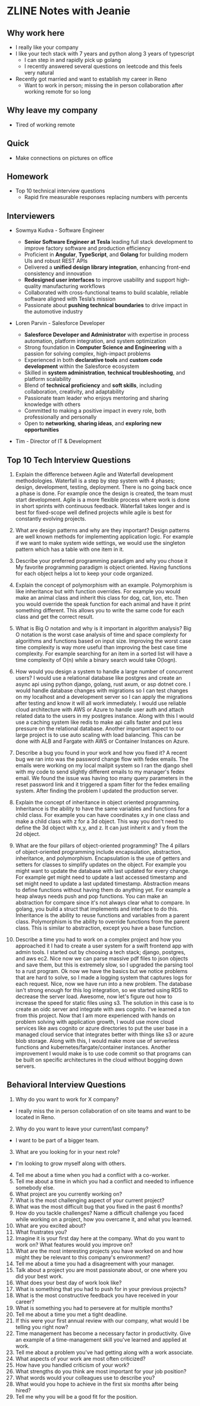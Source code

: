 # ZLINE Notes with Jeanie

## Why work here

- I really like your company
- I like your tech stack with 7 years and python along 3 years of typescript
  - I can step in and rapidly pick up golang
  - I recently answered several questions on leetcode and this feels very natural
- Recently got married and want to establish my career in Reno
  - Want to work in person; missing the in person collaboration after
  working remote for so long

## Why leave my company

- Tired of working remote

## Quick

- Make connections on pictures on office

## Homework

- Top 10 technical interview questions
  - Rapid fire measurable responses replacing numbers with percents

## Interviewers

- Sowmya Kudva - Software Engineer
  - **Senior Software Engineer at Tesla** leading full stack development to
  improve factory software and production efficiency  
  - Proficient in **Angular**, **TypeScript**, and **Golang** for building
  modern UIs and robust REST APIs  
  - Delivered a **unified design library integration**, enhancing front-end
  consistency and innovation  
  - **Redesigned user interfaces** to improve usability and support
  high-quality manufacturing workflows  
  - Collaborated with cross-functional teams to build scalable, reliable
  software aligned with Tesla’s mission  
  - Passionate about **pushing technical boundaries** to drive impact in the
  automotive industry  

- Loren Parvin - Salesforce Developer
  - **Salesforce Developer and Administrator** with expertise in process
  automation, platform integration, and system optimization  
  - Strong foundation in **Computer Science and Engineering** with a passion
  for solving complex, high-impact problems  
  - Experienced in both **declarative tools** and **custom code development**
  within the Salesforce ecosystem  
  - Skilled in **system administration**, **technical troubleshooting**, and
  platform scalability  
  - Blend of **technical proficiency** and **soft skills**, including
  collaboration, creativity, and adaptability  
  - Passionate team leader who enjoys mentoring and sharing knowledge with
  others  
  - Committed to making a positive impact in every role, both professionally
  and personally  
  - Open to **networking**, **sharing ideas**, and **exploring new
  opportunities**

- Tim - Director of IT & Development

## Top 10 Tech Interview Questions

1. Explain the difference between Agile and Waterfall development methodologies.
Waterfall is a step by step system with 4 phases; design, development,
testing, deployment. There is no going back once a phase is done. For example
once the design is created, the team must start development. Agile is a more
flexible process where work is done in short sprints with continuous
feedback. Waterfall takes longer and is best for fixed-scope well defined
projects while agile is best for constantly evolving projects.

2. What are design patterns and why are they important?
Design patterns are well known methods for implementing application logic.
For example if we want to make system wide settings, we would use the
singleton pattern which has a table with one item in it.

3. Describe your preferred programming paradigm and why you chose it
My favorite programming paradigm is object oriented. Having functions for
each object helps a lot to keep your code organized.

4. Explain the concept of polymorphism with an example.
Polymorphism is like inheritance but with function overrides. For example you
would make an animal class and inherit this class for dog, cat, lion, etc.
Then you would override the speak function for each animal and have it print
something different. This allows you to write the same code for each class
and get the correct result.

5. What is Big O notation and why is it important in algorithm analysis?
Big O notation is the worst case analysis of time and space complexty for
algorithms and functions based on input size. Improving the worst case time
complexity is way more useful than improving the best case time complexity.
For example searching for an item in a sorted list will have a time
complexity of O(n) while a binary search would take O(logn).

6. How would you design a system to handle a large number of concurrent users?
I would use a relational database like postgres and create an async api using
python django, golang, rust axum, or asp dotnet core. I would handle database
changes with migrations so I can test changes on my localhost and a
development server so I can apply the migrations after testing and know it
will all work immediately. I would use reliable cloud architecture with AWS
or Azure to handle user auth and attach related data to the users in my
postgres instance. Along with this I would use a caching system like redis to
make api calls faster and put less pressure on the relational database.
Another important aspect to our large project is to use auto scaling with
load balancing. This can be done with ALB and Fargate with AWS or Container
Instances on Azure.

7. Describe a bug you found in your work and how you fixed it?
A recent bug we ran into was the password change flow with fedex emails. The
emails were working on my local mailpit system so I ran the django shell with
my code to send slightly different emails to my manager's fedex email. We
found the issue was having too many query parameters in the reset password
link and it triggered a spam filter for the fedex emailing system. After
finding the problem I updated the production server.

8. Explain the concept of inheritance in object oriented programming.
Inheritance is the ability to have the same variables and functions for a
child class. For example you can have coordinates x,y in one class and make a
child class with z for a 3d object. This way you don't need to define the 3d
object with x,y, and z. It can just inherit x and y from the 2d object.

9. What are the four pillars of object-oriented programming?
The 4 pillars of object-oriented programming include encapsulation,
abstraction, inheritance, and polymorphism. Encapsulation is the use of
getters and setters for classes to simplify updates on the object. For
example you might want to update the database with last updated for every
change. For example get might need to update a last accessed timestamp and
set might need to update a last updated timestamp. Abstraction means to
define functions without having them do anything yet. For example a heap
always needs push and pop functions. You can make an abstraction for compare
since it's not always clear what to compare. In golang, you build a struct
that implements and interface to do this. Inheritance is the ability to reuse
functions and variables from a parent class. Polymorphism is the ability to
override functions from the parent class. This is similar to abstraction,
except you have a base function.

10. Describe a time you had to work on a complex project and how you approached it
I had to create a user system for a swift frontend app with admin tools. I
started out by choosing a tech stack; django, postgres, and aws ec2. Nice now
we can parse massive pdf files to json objects and save them, but this is
extremely slow, so I upgraded the parsing tool to a rust program. Ok now we
have the basics but we notice problems that are hard to solve, so I made a
logging system that captures logs for each request. Nice, now we have run
into a new problem. The database isn't strong enough for this log
integration, so we started using RDS to decrease the server load. Awesome,
now let's figure out how to increase the speed for static files using s3. The
solution in this case is to create an oidc server and integrate with aws
cognito. I've learned a ton from this project. Now that I am more experienced
with hands on problem solving with application growth, I would use more cloud
services like aws cognito or azure directories to put the user base in a
managed cloud service that integrates better with things like s3 or azure
blob storage. Along with this, I would make more use of serverless functions
and kubernetes/fargate/container instances. Another improvement I would make
is to use code commit so that programs can be built on specific architectures
in the cloud without bogging down servers.

## Behavioral Interview Questions

1. Why do you want to work for X company?

- I really miss the in person collaboration of on site teams and want to be
located in Reno.

2. Why do you want to leave your current/last company?

- I want to be part of a bigger team.

3. What are you looking for in your next role?

- I'm looking to grow myself along with others.

4. Tell me about a time when you had a conflict with a co-worker.
5. Tell me about a time in which you had a conflict and needed to influence somebody else.
6. What project are you currently working on?
7. What is the most challenging aspect of your current project?
8. What was the most difficult bug that you fixed in the past 6 months?
9. How do you tackle challenges? Name a difficult challenge you faced while working on a project, how you overcame it, and what you learned.
10. What are you excited about?
11. What frustrates you?
12. Imagine it is your first day here at the company. What do you want to work on? What features would you improve on?
13. What are the most interesting projects you have worked on and how might they be relevant to this company's environment?
14. Tell me about a time you had a disagreement with your manager.
15. Talk about a project you are most passionate about, or one where you did your best work.
16. What does your best day of work look like?
17. What is something that you had to push for in your previous projects?
18. What is the most constructive feedback you have received in your career?
19. What is something you had to persevere at for multiple months?
20. Tell me about a time you met a tight deadline.
21. If this were your first annual review with our company, what would I be telling you right now?
22. Time management has become a necessary factor in productivity. Give an example of a time-management skill you've learned and applied at work.
23. Tell me about a problem you've had getting along with a work associate.
24. What aspects of your work are most often criticized?
25. How have you handled criticism of your work?
26. What strengths do you think are most important for your job position?
27. What words would your colleagues use to describe you?
28. What would you hope to achieve in the first six months after being hired?
29. Tell me why you will be a good fit for the position.
